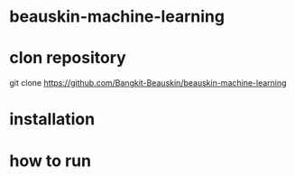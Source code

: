 # beauskin-machine-learning

# clon repository
git clone https://github.com/Bangkit-Beauskin/beauskin-machine-learning

# installation 


# how to run
